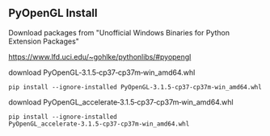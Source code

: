 ## PyOpenGL Install

Download packages from "Unofficial Windows Binaries for Python Extension Packages"

https://www.lfd.uci.edu/~gohlke/pythonlibs/#pyopengl

download PyOpenGL‑3.1.5‑cp37‑cp37m‑win_amd64.whl

`pip install --ignore-installed PyOpenGL‑3.1.5‑cp37‑cp37m‑win_amd64.whl`

download PyOpenGL_accelerate‑3.1.5‑cp37‑cp37m‑win_amd64.whl

`pip install --ignore-installed PyOpenGL_accelerate‑3.1.5‑cp37‑cp37m‑win_amd64.whl`